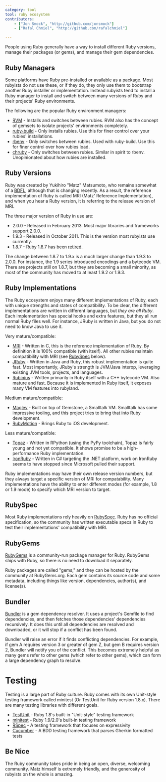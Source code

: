```yaml
---
category: tool
tool: ruby ecosystem
contributors:
    - ["Jon Smock", "http://github.com/jonsmock"]
    - ["Rafal Chmiel", "http://github.com/rafalchmiel"]

---
```


People using Ruby generally have a way to install different Ruby versions,
manage their packages (or gems), and manage their gem dependencies.

## Ruby Managers

Some platforms have Ruby pre-installed or available as a package. Most rubyists
do not use these, or if they do, they only use them to bootstrap another Ruby
installer or implementation. Instead rubyists tend to install a Ruby manager to
install and switch between many versions of Ruby and their projects' Ruby
environments.

The following are the popular Ruby environment managers:

* [RVM](https://rvm.io/) - Installs and switches between rubies. RVM also has
  the concept of gemsets to isolate projects' environments completely.
* [ruby-build](https://github.com/sstephenson/ruby-build) - Only installs
  rubies. Use this for finer control over your rubies' installations.
* [rbenv](https://github.com/sstephenson/rbenv) - Only switches between rubies.
  Used with ruby-build.  Use this for finer control over how rubies load.
* [chruby](https://github.com/postmodern/chruby) - Only switches between rubies.
  Similar in spirit to rbenv. Unopinionated about how rubies are installed.

## Ruby Versions

Ruby was created by Yukihiro "Matz" Matsumoto, who remains somewhat of a
[BDFL](https://en.wikipedia.org/wiki/Benevolent_Dictator_for_Life), although
that is changing recently. As a result, the reference implementation of Ruby is
called MRI (Matz' Reference Implementation), and when you hear a Ruby version,
it is referring to the release version of MRI.

The three major version of Ruby in use are:

* 2.0.0 - Released in February 2013. Most major libraries and frameworks support
  2.0.0.
* 1.9.3 - Released in October 2011. This is the version most rubyists use
  currently.
* 1.8.7 - Ruby 1.8.7 has been
  [retired](http://www.ruby-lang.org/en/news/2013/06/30/we-retire-1-8-7/).

The change between 1.8.7 to 1.9.x is a much larger change than 1.9.3 to 2.0.0.
For instance, the 1.9 series introduced encodings and a bytecode VM.  There
are projects still on 1.8.7, but they are becoming a small minority, as most of
the community has moved to at least 1.9.2 or 1.9.3.

## Ruby Implementations

The Ruby ecosystem enjoys many different implementations of Ruby, each with
unique strengths and states of compatibility. To be clear, the different
implementations are written in different languages, but *they are all Ruby*.
Each implementation has special hooks and extra features, but they all run
normal Ruby files well. For instance, JRuby is written in Java, but you do
not need to know Java to use it.

Very mature/compatible:

* [MRI](https://github.com/ruby/ruby) - Written in C, this is the reference implementation of Ruby. By
  definition it is 100% compatible (with itself). All other rubies
maintain compatibility with MRI (see [RubySpec](#rubyspec) below).
* [JRuby](http://jruby.org/) - Written in Java and Ruby, this robust implementation is quite fast.
  Most importantly, JRuby's strength is JVM/Java interop, leveraging existing
JVM tools, projects, and languages.
* [Rubinius](http://rubini.us/) - Written primarily in Ruby itself with a C++ bytecode VM. Also
  mature and fast. Because it is implemented in Ruby itself, it exposes many VM
features into rubyland.

Medium mature/compatible:

* [Maglev](http://maglev.github.io/) - Built on top of Gemstone, a Smalltalk VM. Smalltalk has some
  impressive tooling, and this project tries to bring that into Ruby
development.
* [RubyMotion](http://www.rubymotion.com/) - Brings Ruby to iOS development.

Less mature/compatible:

* [Topaz](http://topazruby.com/) - Written in RPython (using the PyPy toolchain), Topaz is fairly young
  and not yet compatible. It shows promise to be a high-performance Ruby
implementation.
* [IronRuby](http://ironruby.net/) - Written in C# targeting the .NET platform, work on IronRuby seems
  to have stopped since Microsoft pulled their support.

Ruby implementations may have their own release version numbers, but they always
target a specific version of MRI for compatability. Many implementations have
the ability to enter different modes (for example, 1.8 or 1.9 mode) to specify
which MRI version to target.

## RubySpec

Most Ruby implementations rely heavily on [RubySpec](http://rubyspec.org/). Ruby
has no official specification, so the community has written executable specs in
Ruby to test their implementations' compatibility with MRI.

## RubyGems

[RubyGems](http://rubygems.org/) is a community-run package manager for Ruby.
RubyGems ships with Ruby, so there is no need to download it separately.

Ruby packages are called "gems," and they can be hosted by the community at
RubyGems.org. Each gem contains its source code and some metadata, including
things like version, dependencies, author(s), and license(s).

## Bundler

[Bundler](http://bundler.io/) is a gem dependency resolver. It uses a project's
Gemfile to find dependencies, and then fetches those dependencies' dependencies
recursively. It does this until all dependencies are resolved and downloaded, or
it will stop if a conflict has been found.

Bundler will raise an error if it finds conflicting dependencies. For example,
if gem A requires version 3 or greater of gem Z, but gem B requires version 2,
Bundler will notify you of the conflict. This becomes extremely helpful as many
gems refer to other gems (which refer to other gems), which can form a large
dependency graph to resolve.

# Testing

Testing is a large part of Ruby culture. Ruby comes with its own Unit-style
testing framework called minitest (Or TestUnit for Ruby version 1.8.x). There
are many testing libraries with different goals.

* [TestUnit](http://ruby-doc.org/stdlib-1.8.7/libdoc/test/unit/rdoc/Test/Unit.html) - Ruby 1.8's built-in "Unit-style" testing framework
* [minitest](http://ruby-doc.org/stdlib-2.0.0/libdoc/minitest/rdoc/MiniTest.html) - Ruby 1.9/2.0's built-in testing framework
* [RSpec](http://rspec.info/) - A testing framework that focuses on expressivity
* [Cucumber](http://cukes.info/) - A BDD testing framework that parses Gherkin formatted tests

## Be Nice

The Ruby community takes pride in being an open, diverse, welcoming community.
Matz himself is extremely friendly, and the generosity of rubyists on the whole
is amazing.
